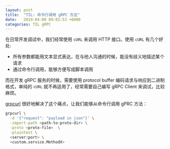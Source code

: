 ```yaml
---
layout: post
title:  "TIL: 命令行调用 gRPC 方法"
date:   2019-04-08 09:01:53 +0800
categories: TIL gRPC
---
```


在日常开发调试中，我们经常使用 `cURL` 来调用 HTTP 接口。使用 `cURL` 有几个好处:
  * 所有参数都能用文本显式表达，在与他人沟通的时候，能没有歧义地描述某个请求
  * 通过命令行调用，能够方便写成脚本调用

而在开发 gRPC 服务的时候，需要使用 protocol buffer 编码请求与响应到二进制格式，单纯的 `cURL` 就不再适用了，经常需要自己编写 gRPC Client 来调试，比较麻烦。

[grpcurl](https://github.com/fullstorydev/grpcurl) 很好地解决了这个痛点，让我们能够从命令行调用 gPRC 方法：

```bash
grpcurl \
  -d '{"request": "payload in json"}' \
  -import-path <path-to-proto-dir> \
  -proto <proto-file>  \
  -plaintext \
  <server:port> \
  <custom.service.MethodX>
```